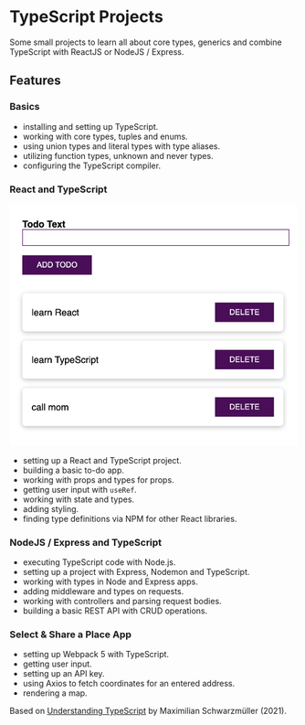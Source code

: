 # TypeScript Projects

Some small projects to learn all about core types, generics and combine TypeScript with ReactJS or NodeJS / Express.

## Features

### Basics

- installing and setting up TypeScript.
- working with core types, tuples and enums.
- using union types and literal types with type aliases.
- utilizing function types, unknown and never types.
- configuring the TypeScript compiler.

### React and TypeScript

<p align="center">
        <img src="04-react-typescript/screenshot.png" style="width:528px;max-width: 100%;">
</p>

- setting up a React and TypeScript project.
- building a basic to-do app.
- working with props and types for props.
- getting user input with `useRef`.
- working with state and types.
- adding styling.
- finding type definitions via NPM for other React libraries.

### NodeJS / Express and TypeScript

- executing TypeScript code with Node.js.
- setting up a project with Express, Nodemon and TypeScript.
- working with types in Node and Express apps.
- adding middleware and types on requests.
- working with controllers and parsing request bodies.
- building a basic REST API with CRUD operations.

### Select & Share a Place App

- setting up Webpack 5 with TypeScript.
- getting user input.
- setting up an API key.
- using Axios to fetch coordinates for an entered address.
- rendering a map.

Based on [Understanding TypeScript](https://www.udemy.com/course/understanding-typescript/) by Maximilian Schwarzmüller (2021).
